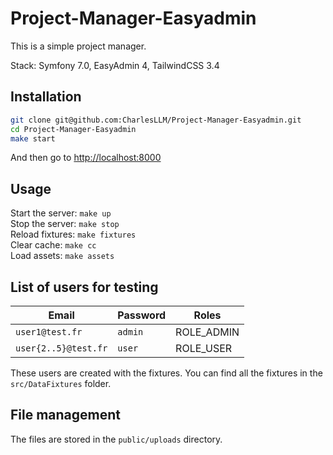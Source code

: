 # Project-Manager-Easyadmin

This is a simple project manager.

Stack: Symfony 7.0, EasyAdmin 4, TailwindCSS 3.4

## Installation

```bash
git clone git@github.com:CharlesLLM/Project-Manager-Easyadmin.git
cd Project-Manager-Easyadmin
make start
```
And then go to [http://localhost:8000](http://localhost:8000)

## Usage

Start the server: `make up`  
Stop the server: `make stop`  
Reload fixtures: `make fixtures`  
Clear cache: `make cc`  
Load assets: `make assets`

## List of users for testing

| Email                       | Password | Roles                                    |
| --------------------------- | -------- | ---------------------------------------- |
| `user1@test.fr`             | `admin`  | ROLE_ADMIN                               |
| `user{2..5}@test.fr`        | `user`   | ROLE_USER                                |

These users are created with the fixtures. You can find all the fixtures in the `src/DataFixtures` folder.

## File management

The files are stored in the `public/uploads` directory.
